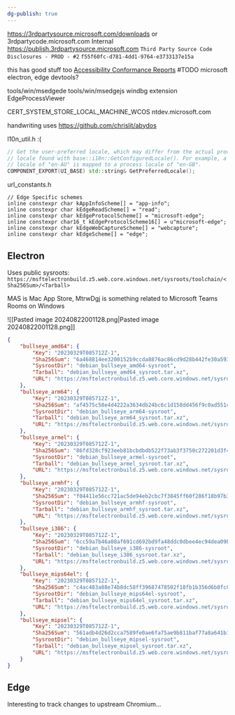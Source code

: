 ```yaml
---
dg-publish: true
---
```

https://3rdpartysource.microsoft.com/downloads or 3rdpartycode.microsoft.com
Internal https://publish.3rdpartysource.microsoft.com `Third Party Source Code Disclosures - PROD - #2` `f55f60fc-d781-4dd1-9764-e3733137e15a`

this has good stuff too [Accessibility Conformance Reports](https://www.microsoft.com/en-us/accessibility/conformance-reports)
#TODO microsoft electron, edge devtools?

tools/win/msedgede
tools/win/msedgejs windbg extension
EdgeProcessViewer

CERT_SYSTEM_STORE_LOCAL_MACHINE_WCOS
ntdev.microsoft.com

handwriting uses https://github.com/chrislit/abydos

l10n_util.h :(
```cpp
// Get the user-preferred locale, which may differ from the actual process
// locale found with base::i18n::GetConfiguredLocale(). For example, a preferred
// locale of "en-AU" is mapped to a process locale of "en-GB".
COMPONENT_EXPORT(UI_BASE) std::string& GetPreferredLocale();
```


url_constants.h
```
// Edge Specific schemes
inline constexpr char kAppInfoScheme[] = "app-info";
inline constexpr char kEdgeReadScheme[] = "read";
inline constexpr char kEdgeProtocolScheme[] = "microsoft-edge";
inline constexpr char16_t kEdgeProtocolScheme16[] = u"microsoft-edge";
inline constexpr char kEdgeWebCaptureScheme[] = "webcapture";
inline constexpr char kEdgeScheme[] = "edge";
```
## Electron
Uses public sysroots: `https://msftelectronbuild.z5.web.core.windows.net/sysroots/toolchain/<Sha256Sum>/<Tarball>`

MAS is Mac App Store, MtrwDgj is something related to Microsoft Teams Rooms on Windows

![[Pasted image 20240822001128.png|Pasted image 20240822001128.png]]

```json
{
    "bullseye_amd64": {
        "Key": "20230329T085712Z-1",
        "Sha256Sum": "6a468814ee3200152b9ccda8876ac86cd9d28b442fe30a59356a22296277d3a1",
        "SysrootDir": "debian_bullseye_amd64-sysroot",
        "Tarball": "debian_bullseye_amd64_sysroot.tar.xz",
        "URL": "https://msftelectronbuild.z5.web.core.windows.net/sysroots/toolchain"
    },
    "bullseye_arm64": {
        "Key": "20230329T085712Z-1",
        "Sha256Sum": "af4575c58e4d4222a3634db24bc6c1d158dd456f9c0ad551c2e019324e7091ff",
        "SysrootDir": "debian_bullseye_arm64-sysroot",
        "Tarball": "debian_bullseye_arm64_sysroot.tar.xz",
        "URL": "https://msftelectronbuild.z5.web.core.windows.net/sysroots/toolchain"
    },
    "bullseye_armel": {
        "Key": "20230329T085712Z-1",
        "Sha256Sum": "86fd328cf923eeb81bcbdbdb522f73ab3f3750c272201d3f4258bc95a87d2568",
        "SysrootDir": "debian_bullseye_armel-sysroot",
        "Tarball": "debian_bullseye_armel_sysroot.tar.xz",
        "URL": "https://msftelectronbuild.z5.web.core.windows.net/sysroots/toolchain"
    },
    "bullseye_armhf": {
        "Key": "20230329T085712Z-1",
        "Sha256Sum": "f04411e56cc721ac5de94eb2cbc7f3845ff60f286f18b97b30ae03a583465cc3",
        "SysrootDir": "debian_bullseye_armhf-sysroot",
        "Tarball": "debian_bullseye_armhf_sysroot.tar.xz",
        "URL": "https://msftelectronbuild.z5.web.core.windows.net/sysroots/toolchain"
    },
    "bullseye_i386": {
        "Key": "20230329T085712Z-1",
        "Sha256Sum": "6cc59a7b46a08af691cd692bd9fa48ddc0dbee4ec94dea09b0ea043aee024b96",
        "SysrootDir": "debian_bullseye_i386-sysroot",
        "Tarball": "debian_bullseye_i386_sysroot.tar.xz",
        "URL": "https://msftelectronbuild.z5.web.core.windows.net/sysroots/toolchain"
    },
    "bullseye_mips64el": {
        "Key": "20230329T085712Z-1",
        "Sha256Sum": "c4ac483a88e74b8dc58ff39687478502f18fb1b356d6b8fc86d684ec1a82e670",
        "SysrootDir": "debian_bullseye_mips64el-sysroot",
        "Tarball": "debian_bullseye_mips64el_sysroot.tar.xz",
        "URL": "https://msftelectronbuild.z5.web.core.windows.net/sysroots/toolchain"
    },
    "bullseye_mipsel": {
        "Key": "20230329T085712Z-1",
        "Sha256Sum": "561adb4d26d2cca7589fe0ae6fa75ae9b811baf77a8a641b19ae11aa4948ed58",
        "SysrootDir": "debian_bullseye_mipsel-sysroot",
        "Tarball": "debian_bullseye_mipsel_sysroot.tar.xz",
        "URL": "https://msftelectronbuild.z5.web.core.windows.net/sysroots/toolchain"
    }
}
```

## Edge
Interesting to track changes to upstream Chromium...